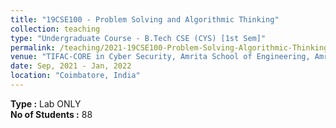```yaml
---
title: "19CSE100 - Problem Solving and Algorithmic Thinking"
collection: teaching
type: "Undergraduate Course - B.Tech CSE (CYS) [1st Sem]"
permalink: /teaching/2021-19CSE100-Problem-Solving-Algorithmic-Thinking
venue: "TIFAC-CORE in Cyber Security, Amrita School of Engineering, Amrita Vishwa Vidyapeetham"
date: Sep, 2021 - Jan, 2022
location: "Coimbatore, India"
---
```


**Type :** Lab ONLY <br/>
**No of Students :** 88
